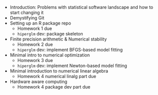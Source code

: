 - Introduction: Problems with statistical software landscape and how to start changing it
- Demystifying Git
- Setting up an R package repo 
  * Homework 1 due
  * `hiperglm` dev: package skeleton
- Finite precision arithmetic & Numerical stability
  * Homework 2 due
  * `hiperglm` dev: implement BFGS-based model fitting
- Minimal intro to numerical optimization
  * Homework 3 due
  * `hiperglm` dev: implement Newton-based model fitting
- Minimal introduction to numerical linear algebra
  * Homework 4 numerical linalg part due
- Hardware aware computing
  * Homework 4 package dev part due